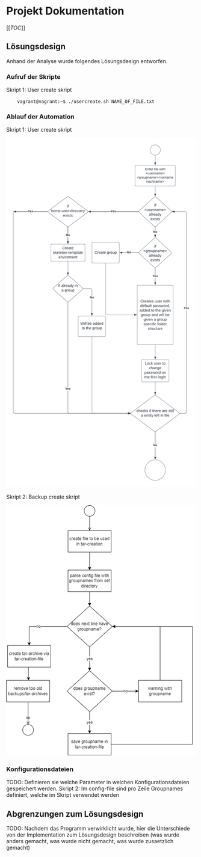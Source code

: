 # Projekt Dokumentation

[[_TOC_]]

## Lösungsdesign
Anhand der Analyse wurde folgendes Lösungsdesign entworfen.

### Aufruf der Skripte

Skript 1: User create skript

        vagrant@vagrant:~$ ./usercreate.sh NAME_OF_FILE.txt

### Ablauf der Automation

Skript 1: User create skript

![image](img/skript1_ad.png)

Skript 2: Backup create skript

![image](img/skript2_ad.png)

### Konfigurationsdateien

TODO: Definieren sie welche Parameter in welchen Konfigurationsdateien gespeichert werden.
Skript 2: Im config-file sind pro Zeile Groupnames definiert, welche im Skript verwendet werden

## Abgrenzungen zum Lösungsdesign

TODO: Nachdem das Programm verwirklicht wurde, hier die Unterschiede von der Implementation zum Lösungsdesign beschreiben (was wurde anders gemacht, was wurde nicht gemacht, was wurde zusaetzlich gemacht)
